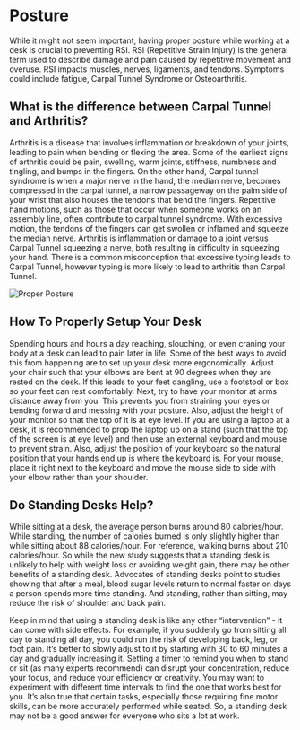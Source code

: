 # Posture

While it might not seem important, having proper posture while working at a desk is crucial to preventing RSI. RSI (Repetitive Strain Injury) is the general term used to describe damage and pain caused by repetitive movement and overuse. RSI impacts muscles, nerves, ligaments, and tendons. Symptoms could include fatigue, Carpal Tunnel Syndrome or Osteoarthritis.

## What is the difference between Carpal Tunnel and Arthritis?

Arthritis is a disease that involves inflammation or breakdown of your joints, leading to pain when bending or flexing the area. Some of the earliest signs of arthritis could be pain, swelling, warm joints, stiffness, numbness and tingling, and bumps in the fingers. On the other hand, Carpal tunnel syndrome is when a major nerve in the hand, the median nerve, becomes compressed in the carpal tunnel, a narrow passageway on the palm side of your wrist that also houses the tendons that bend the fingers. Repetitive hand motions, such as those that occur when someone works on an assembly line, often contribute to carpal tunnel syndrome. With excessive motion, the tendons of the fingers can get swollen or inflamed and squeeze the median nerve. Arthritis is inflammation or damage to a joint versus Carpal Tunnel squeezing a nerve, both resulting in difficulty in squeezing your hand. There is a common misconception that excessive typing leads to Carpal Tunnel, however typing is more likely to lead to arthritis than Carpal Tunnel.

![Proper Posture](/static/imgs/vendors/ProperPosture.png)

## How To Properly Setup Your Desk

Spending hours and hours a day reaching, slouching, or even craning your body at a desk can lead to pain later in life. Some of the best ways to avoid this from happening are to set up your desk more ergonomically. Adjust your chair such that your elbows are bent at 90 degrees when they are rested on the desk. If this leads to your feet dangling, use a footstool or box so your feet can rest comfortably. Next, try to have your monitor at arms distance away from you. This prevents you from straining your eyes or bending forward and messing with your posture. Also, adjust the height of your monitor so that the top of it is at eye level. If you are using a laptop at a desk, it is recommended to prop the laptop up on a stand (such that the top of the screen is at eye level) and then use an external keyboard and mouse to prevent strain. Also, adjust the position of your keyboard so the natural position that your hands end up is where the keyboard is. For your mouse, place it right next to the keyboard and move the mouse side to side with your elbow rather than your shoulder.

## Do Standing Desks Help?

While sitting at a desk, the average person burns around 80 calories/hour. While standing, the number of calories burned is only slightly higher than while sitting about 88 calories/hour. For reference, walking burns about 210 calories/hour. So while the new study suggests that a standing desk is unlikely to help with weight loss or avoiding weight gain, there may be other benefits of a standing desk.
Advocates of standing desks point to studies showing that after a meal, blood sugar levels return to normal faster on days a person spends more time standing. And standing, rather than sitting, may reduce the risk of shoulder and back pain.

Keep in mind that using a standing desk is like any other “intervention” - it can come with side effects. For example, if you suddenly go from sitting all day to standing all day, you could run the risk of developing back, leg, or foot pain. It’s better to slowly adjust to it by starting with 30 to 60 minutes a day and gradually increasing it. Setting a timer to remind you when to stand or sit (as many experts recommend) can disrupt your concentration, reduce your focus, and reduce your efficiency or creativity. You may want to experiment with different time intervals to find the one that works best for you. It’s also true that certain tasks, especially those requiring fine motor skills, can be more accurately performed while seated. So, a standing desk may not be a good answer for everyone who sits a lot at work.
